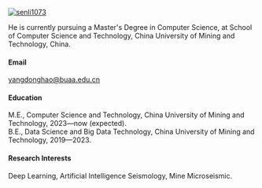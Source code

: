 

[![senli1073](https://img.shields.io/badge/senli1073-github-blue?logo=github)](https://github.com/senli1073)

He is currently pursuing a Master's Degree in Computer Science, at School of Computer Science and Technology, China University of Mining and Technology, China.

#### Email
yangdonghao@buaa.edu.cn

#### Education
M.E., Computer Science and Technology, China University of Mining and Technology, 2023—now (expected).\
B.E., Data Science and Big Data Technology, China University of Mining and Technology, 2019—2023.

#### Research Interests
Deep Learning, Artificial Intelligence Seismology, Mine Microseismic.

